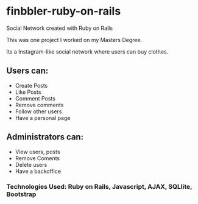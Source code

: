 # finbbler-ruby-on-rails
Social Network created with Ruby on Rails


This was one project I worked on my Masters Degree.


Its a Instagram-like social network where users can buy clothes.


## Users can:

  - Create Posts
  - Like Posts
  - Comment Posts
  - Remove comments
  - Follow other users
  - Have a personal page
 
## Administrators can:

  - View users, posts
  - Remove Coments
  - Delete users
  - Have a backoffice


### Technologies Used: Ruby on Rails, Javascript, AJAX, SQLlite, Bootstrap 
